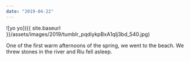 ```yaml
---
date: "2019-04-22"
---
```


![yo yo]({{ site.baseurl }}/assets/images/2019/tumblr_pqdiykpBxA1qlj3bd_540.jpg)

One of the first warm afternoons of the spring, we went to the beach. We threw stones in the river and Riu fell asleep.
